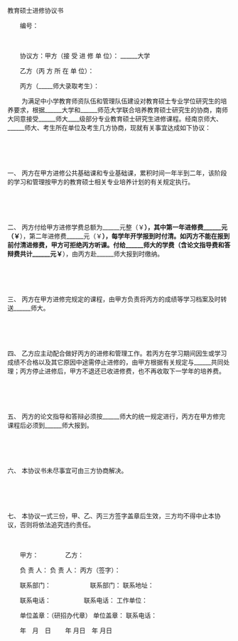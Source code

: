 



教育硕士进修协议书



 

　　编号：

　　

　　协议方：甲方（接 受 进 修 单 位）： ______大学

　　乙方（丙 方 所 在 单 位）：

　　丙方（_____师大录取考生）：

　　 为满足中小学教育师资队伍和管理队伍建设对教育硕士专业学位研究生的培养要求，根据______大学和______师范大学联合培养教育硕士研究生的协商，南师大同意接受______师大____级部分专业教育硕士研究生进修课程。经南京师大、______师大、考生所在单位及考生几方协商，现就有关事宜达成如下协议：

　　

　　

一、
丙方在甲方进修公共基础课和专业基础课，累积时间一年半到二年，该阶段的学习和管理按甲方的教育硕士相关专业培养计划的有关规定执行。

　　

　　

二、
丙方付给甲方进修学费总额为______元整（￥______），其中第一年进修费______元（￥______），第二年进修费______元（￥______），每学年开学报到时付清。如丙方不能在报到前付清进修费，甲方可拒绝丙方听课。付给______师大的学费（含论文指导费和答辩费共计______元￥______），由丙方赴______师大报到时缴纳。

　　

　　

三、
丙方在甲方进修完规定的课程，由甲方负责将丙方的成绩等学习档案及时转送______师大。

　　

　　

四、
乙方应主动配合做好丙方的进修和管理工作。若丙方在学习期间因生或学习成绩不合格以及其它原因中途需停止进修的，由甲方根据有关规定与______共同处理；丙方停止进修后，甲方不退还已收进修费，也不再收取下一学年的培养费。

　　

　　

五、
丙方的论文指导和答辩必须按______师大的统一规定进行，丙方在甲方修完课程后必须到______师大报到。

　　

　　

六、
本协议书未尽事宜可由三方协商解决。

　　

　　

七、
本协议一式三份，甲、乙、丙三方签字盖章后生效，三方均不得中止本协议，否则将依法追究违约责任。　　

　　

　　甲方：　　　　 乙方：

　　负 责 人： 负 责 人： 丙方（签字）：

　　联系部门：　　　　　　 联系部门： 联系地址：

　　联系电话：　　　　　 联系电话： 工作单位：

　　单位盖章：（研招办代章） 单位盖章： 联系电话：

　　年　月　日　　 年 月日　年 月日